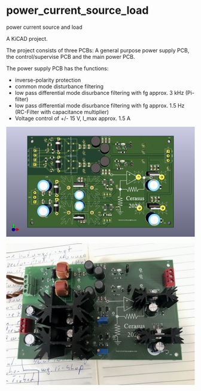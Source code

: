 # power_current_source_load

power current source and load

A KiCAD project.

The project consists of three PCBs: A general purpose power supply PCB, the control/supervise PCB and the main power PCB.

The power supply PCB has the functions:
- inverse-polarity protection
- common mode disturbance filtering 
- low pass differential mode disurbance filtering with fg approx. 3 kHz (Pi-filter)
- low pass differential mode disurbance filtering with fg approx. 1.5 Hz (RC-Filter with capacitance multiplier)
- Voltage control of +/- 15 V, I_max approx. 1.5 A

![The power supply PCB](netzteil.png)

![The power supply PCB](IMG_5364.jpeg)
